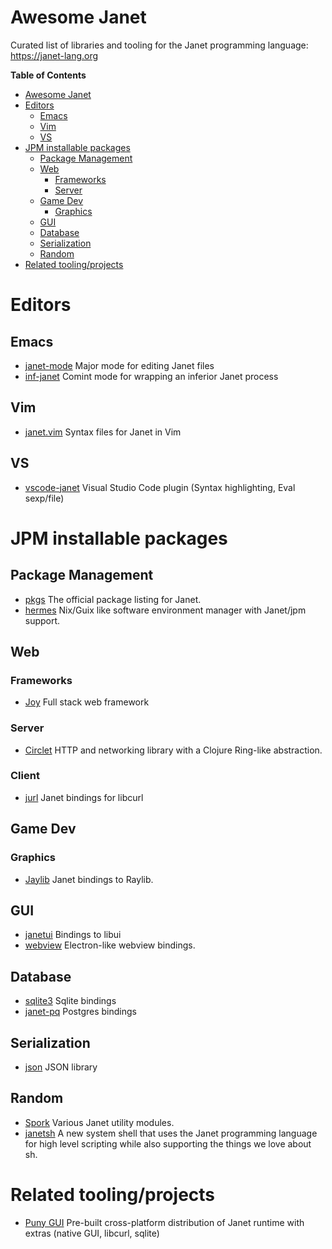 # Awesome Janet

Curated list of libraries and tooling for the Janet programming
language: https://janet-lang.org

<!-- markdown-toc start - Don't edit this section. Run M-x markdown-toc-refresh-toc -->
**Table of Contents**

- [Awesome Janet](#awesome-janet)
- [Editors](#editors)
    - [Emacs](#emacs)
    - [Vim](#vim)
    - [VS](#vs)
- [JPM installable packages](#jpm-installable-packages)
    - [Package Management](#package-management)
    - [Web](#web)
        - [Frameworks](#frameworks)
        - [Server](#server)
    - [Game Dev](#game-dev)
        - [Graphics](#graphics)
    - [GUI](#gui)
    - [Database](#database)
    - [Serialization](#serialization)
    - [Random](#random)
- [Related tooling/projects](#related-toolingprojects)

<!-- markdown-toc end -->

# Editors

## Emacs

- [janet-mode](https://github.com/ALSchwalm/janet-mode) Major mode for
editing Janet files
- [inf-janet](https://github.com/velkyel/inf-janet) Comint mode for
wrapping an inferior Janet process

## Vim

- [janet.vim](https://github.com/janet-lang/janet.vim) Syntax files for Janet in Vim

## VS

- [vscode-janet](https://github.com/janet-lang/vscode-janet) Visual
Studio Code plugin (Syntax highlighting, Eval sexp/file)

# JPM installable packages

## Package Management

- [pkgs](https://github.com/janet-lang/pkgs) The official package listing for Janet.
- [hermes](https://github.com/andrewchambers/hermes) Nix/Guix like
  software environment manager with Janet/jpm support.

## Web

### Frameworks

- [Joy](https://github.com/joy-framework/joy) Full stack web framework

### Server

- [Circlet](https://github.com/janet-lang/circlet) HTTP and networking
library with a Clojure Ring-like abstraction.

### Client

- [jurl](https://github.com/sepisoad/jurl) Janet bindings for libcurl

## Game Dev

### Graphics

- [Jaylib](https://github.com/janet-lang/jaylib) Janet bindings to Raylib.

## GUI

- [janetui](https://github.com/janet-lang/janetui) Bindings to libui
- [webview](https://github.com/janet-lang/webview) Electron-like
  webview bindings.

## Database

- [sqlite3](https://github.com/janet-lang/sqlite3) Sqlite bindings
- [janet-pq](https://github.com/andrewchambers/janet-pq) Postgres bindings

## Serialization

- [json](https://github.com/janet-lang/json) JSON library

## Random

- [Spork](https://github.com/janet-lang/spork) Various Janet utility modules.
- [janetsh](https://github.com/andrewchambers/janetsh) A new system shell that uses the Janet programming language for high level scripting while also supporting the things we love about sh.

# Related tooling/projects

- [Puny GUI](https://github.com/ahungry/puny-gui) Pre-built
cross-platform distribution of Janet runtime with extras (native GUI,
libcurl, sqlite)
